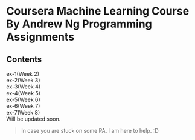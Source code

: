 # Coursera Machine Learning Course By Andrew Ng Programming Assignments


## Contents
ex-1(Week 2)\
ex-2(Week 3)\
ex-3(Week 4)\
ex-4(Week 5)\
ex-5(Week 6)\
ex-6(Week 7)\
ex-7(Week 8)\
Will be updated soon.

>In case you are stuck on some PA. I am here to help. :D
